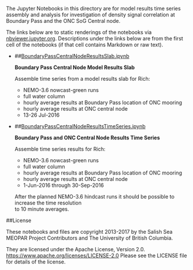 The Jupyter Notebooks in this directory are for model results time series
assembly and analysis for investigation of density signal correlation at
Boundary Pass and the ONC SoG Central node.

The links below are to static renderings of the notebooks via
[nbviewer.jupyter.org](https://nbviewer.jupyter.org/).
Descriptions under the links below are from the first cell of the notebooks
(if that cell contains Markdown or raw text).

* ##[BoundaryPassCentralNodeResultsSlab.ipynb](https://nbviewer.jupyter.org/urls/bitbucket.org/salishsea/results/raw/tip/BoundaryPassCentralNodeForRich/BoundaryPassCentralNodeResultsSlab.ipynb)  
    
    **Boundary Pass Central Node Model Results Slab**  
      
    Assemble time series from a model results slab for Rich:  
      
    * NEMO-3.6 nowcast-green runs  
    * full water column  
    * hourly average results at Boundary Pass location of ONC mooring  
    * hourly average results at ONC central node  
    * 13-26 Jul-2016  


* ##[BoundaryPassCentralNodeResultsTimeSeries.ipynb](https://nbviewer.jupyter.org/urls/bitbucket.org/salishsea/results/raw/tip/BoundaryPassCentralNodeForRich/BoundaryPassCentralNodeResultsTimeSeries.ipynb)  
    
    **Boundary Pass and ONC Central Node Results Time Series**  
      
    Assemble time series results for Rich:  
      
    * NEMO-3.6 nowcast-green runs  
    * full water column  
    * hourly average results at Boundary Pass location of ONC mooring  
    * hourly average results at ONC central node  
    * 1-Jun-2016 through 30-Sep-2016  
      
    After the planned NEMO-3.6 hindcast runs it should be possible to increase the time resolution  
    to 10 minute averages.  


##License

These notebooks and files are copyright 2013-2017
by the Salish Sea MEOPAR Project Contributors
and The University of British Columbia.

They are licensed under the Apache License, Version 2.0.
https://www.apache.org/licenses/LICENSE-2.0
Please see the LICENSE file for details of the license.

